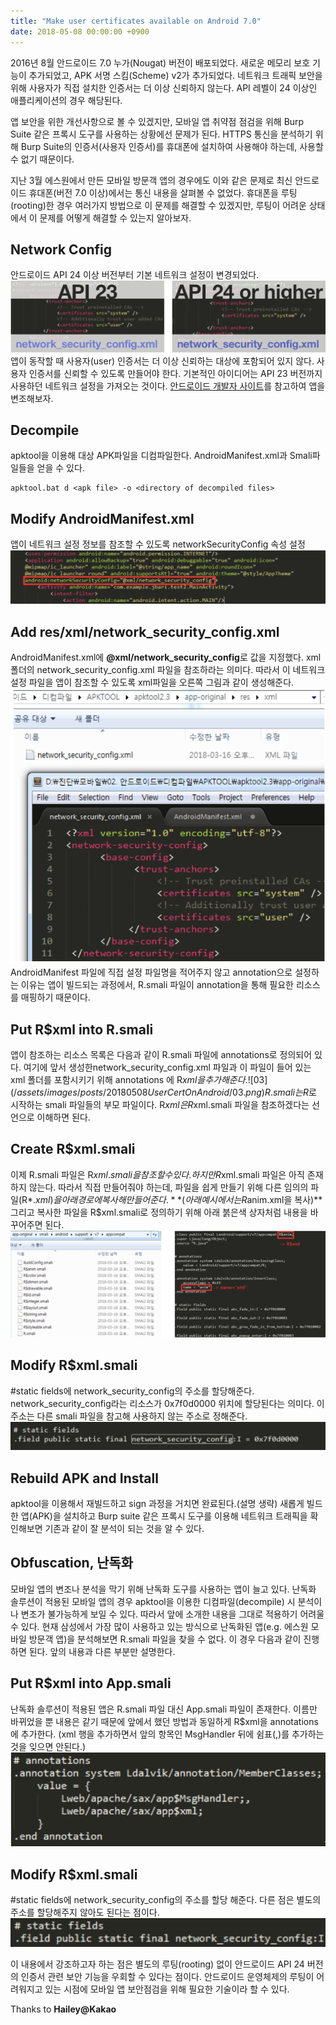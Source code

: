 ```yaml
---
title: "Make user certificates available on Android 7.0"
date: 2018-05-08 00:00:00 +0900
---
```

2016년 8월 안드로이드 7.0 누가(Nougat) 버전이 배포되었다. 새로운 메모리 보호 기능이 추가되었고, APK 서명 스킴(Scheme) v2가 추가되었다. 네트워크 트래픽 보안을 위해 사용자가 직접 설치한 인증서는 더 이상 신뢰하지 않는다. API 레벨이 24 이상인 애플리케이션의 경우 해당된다.

앱 보안을 위한 개선사항으로 볼 수 있겠지만, 모바일 앱 취약점 점검을 위해 Burp Suite 같은 프록시 도구를 사용하는 상황에선 문제가 된다. HTTPS 통신을 분석하기 위해 Burp Suite의 인증서(사용자 인증서)를 휴대폰에 설치하여 사용해야 하는데, 사용할 수 없기 때문이다.

지난 3월 에스원에서 만든 모바일 방문객 앱의 경우에도 이와 같은 문제로 최신 안드로이드 휴대폰(버전 7.0 이상)에서는 통신 내용을 살펴볼 수 없었다. 휴대폰을 루팅(rooting)한 경우 여러가지 방법으로 이 문제를 해결할 수 있겠지만, 루팅이 어려운 상태에서 이 문제를 어떻게 해결할 수 있는지 알아보자.

## Network Config
안드로이드 API 24 이상 버전부터 기본 네트워크 설정이 변경되었다.
![00](/assets/images/posts/20180508UserCertOnAndroid/00.png)
앱이 동작할 때 사용자(user) 인증서는 더 이상 신뢰하는 대상에 포함되어 있지 않다. 사용자 인증서를 신뢰할 수 있도록 만들어야 한다. 기본적인 아이디어는 API 23 버전까지 사용하던 네트워크 설정을 가져오는 것이다. [안드로이드 개발자 사이트](https://developer.android.com/training/articles/security-config.html)를 참고하여 앱을 변조해보자.

## Decompile
apktool을 이용해 대상 APK파일을 디컴파일한다. AndroidManifest.xml과 Smali파일들을 얻을 수 있다.
```
apktool.bat d <apk file> -o <directory of decompiled files>
```

## Modify AndroidManifest.xml
앱이 네트워크 설정 정보를 참조할 수 있도록 networkSecurityConfig 속성 설정
![01](/assets/images/posts/20180508UserCertOnAndroid/01.png)
## Add res/xml/network_security_config.xml
AndroidManifest.xml에 **@xml/network_security_config**로 값을 지정했다. xml 폴더의 network_security_config.xml 파일을 참조하라는 의미다. 따라서 이 네트워크 설정 파일을 앱이 참조할 수 있도록 xml파일을 오른쪽 그림과 같이 생성해준다.
![02](/assets/images/posts/20180508UserCertOnAndroid/02.png)
AndroidManifest 파일에 직접 설정 파일명을 적어주지 않고 annotation으로 설정하는 이유는 앱이 빌드되는 과정에서, R.smali 파일이 annotation을 통해 필요한 리소스를 매핑하기 때문이다.

## Put R$xml into R.smali
앱이 참조하는 리소스 목록은 다음과 같이 R.smali 파일에 annotations로 정의되어 있다. 여기에 앞서 생성한network_security_config.xml 파일과 이 파일이 들어 있는 xml 폴더를 포함시키기 위해 annotations 에 R$xml을 추가해준다.
![03](/assets/images/posts/20180508UserCertOnAndroid/03.png)
R.smali는 R$로 시작하는 smali 파일들의 부모 파일이다. R$xml은 R$xml.smali 파일을 참조하겠다는 선언으로 이해하면 된다.

## Create R$xml.smali
이제 R.smali 파일은 R$xml.smali을 참조할 수 있다.하지만 R$xml.smali 파일은 아직 존재하지 않는다. 따라서 직접 만들어줘야 하는데, 파일을 쉽게 만들기 위해 다른 임의의 파일(R$*.xml)을 아래 경로에 복사해 만들어준다.**(아래 예시에서는 R$anim.xml을 복사)** 그리고 복사한 파일을 R$xml.smali로 정의하기 위해 아래 붉은색 상자처럼 내용을 바꾸어주면 된다.
![04](/assets/images/posts/20180508UserCertOnAndroid/04.png)

## Modify R$xml.smali
#static fields에 network_security_config의 주소를 할당해준다. network_security_config라는 리소스가 0x7f0d0000 위치에 할당된다는 의미다. 이 주소는 다른 smali 파일을 참고해 사용하지 않는 주소로 정해준다.
![05](/assets/images/posts/20180508UserCertOnAndroid/05.png)

## Rebuild APK and Install
apktool을 이용해서 재빌드하고 sign 과정을 거치면 완료된다.(설명 생략) 새롭게 빌드한 앱(APK)을 설치하고 Burp suite 같은 프록시 도구를 이용해 네트워크 트래픽을 확인해보면 기존과 같이 잘 분석이 되는 것을 알 수 있다.

## Obfuscation, 난독화
모바일 앱의 변조나 분석을 막기 위해 난독화 도구를 사용하는 앱이 늘고 있다. 난독화 솔루션이 적용된 모바일 앱의 경우 apktool을 이용한 디컴파일(decompile) 시 분석이나 변조가 불가능하게 보일 수 있다. 따라서 앞에 소개한 내용을 그대로 적용하기 어려울 수 있다. 현재 삼성에서 가장 많이 사용하고 있는 방식으로 난독화된 앱(e.g. 에스원 모바일 방문객 앱)을 분석해보면 R.smali 파일을 찾을 수 없다. 이 경우 다음과 같이 진행하면 된다. 앞의 내용과 다른 부분만 설명한다.

## Put R$xml into App.smali
난독화 솔루션이 적용된 앱은 R.smali 파일 대신 App.smali 파일이 존재한다. 이름만 바뀌었을 뿐 내용은 같기 때문에 앞에서 했던 방법과 동일하게 R$xml을 annotations에 추가한다. (xml 행을 추가하면서 앞의 항목인 MsgHandler 뒤에 쉼표(,)를 추가하는 것을 잊으면 안된다.)
![06](/assets/images/posts/20180508UserCertOnAndroid/06.png)

## Modify R$xml.smali
#static fields에 network_security_config의 주소를 할당 해준다. 다른 점은 별도의 주소를 할당해주지 않아도 된다는 점이다. 
![07](/assets/images/posts/20180508UserCertOnAndroid/07.png)

이 내용에서 강조하고자 하는 점은 별도의 루팅(rooting) 없이 안드로이드 API 24 버전의 인증서 관련 보안 기능을 우회할 수 있다는 점이다. 안드로이드 운영체제의 루팅이 어려워지고 있는 시점에 모바일 앱 보안점검을 위해 필요한 기술이라 할 수 있다.

Thanks to **Hailey@Kakao**